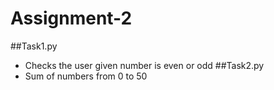 # Assignment-2

##Task1.py
 * Checks the user given number is even or odd
##Task2.py
 * Sum of numbers from 0 to 50
